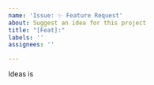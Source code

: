 ```yaml
---
name: 'Issue: ✨ Feature Request'
about: Suggest an idea for this project
title: "[Feat]:"
labels: ''
assignees: ''

---
```


Ideas is
